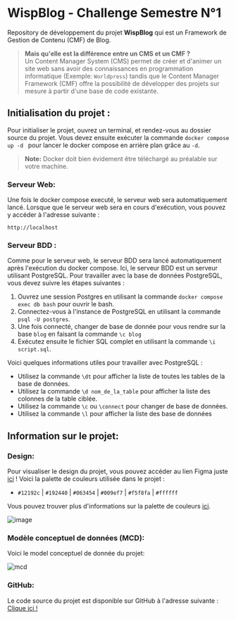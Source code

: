 # WispBlog - Challenge Semestre N°1

Repository de développement du projet **WispBlog** qui est un Framework de Gestion de Contenu (CMF) de Blog. 

>**Mais qu'elle est la différence entre un CMS et un CMF ?** <br>
Un Content Manager System (CMS) permet de créer et d'animer un site web sans avoir des connaissances en programmation informatique (Exemple: `Worldpress`) tandis que le Content Manager Framework (CMF) offre la possibilité de développer des projets sur mesure à partir d'une base de code existante.

## Initialisation du projet :

Pour initialiser le projet, ouvrez un terminal, et rendez-vous au dossier source du projet. Vous devez ensuite exécuter la commande `docker compose up -d ` pour lancer le docker compose en arrière plan grâce au `-d`. 

> **Note:** Docker doit bien évidement être téléchargé au préalable sur votre machine.

### Serveur Web:

Une fois le docker compose executé, le serveur web sera automatiquement lancé. Lorsque que le serveur web sera en cours d'exécution, vous pouvez y accéder à l'adresse suivante :

```
http://localhost
```

### Serveur BDD :

Comme pour le serveur web, le serveur BDD sera lancé automatiquement après l'exécution du docker compose. Ici, le serveur BDD est un serveur utilisant PostgreSQL. Pour travailler avec la base de données PostgreSQL, vous devez suivre les étapes suivantes :

1. Ouvrez une session Postgres en utilisant la commande `docker compose exec db bash` pour ouvrir le bash.
2. Connectez-vous à l'instance de PostgreSQL en utilisant la commande `psql -U postgres`.
3. Une fois connecté, changer de base de donnée pour vous rendre sur la base `blog` en faisant la commande `\c blog` 
3. Exécutez ensuite le fichier SQL complet en utilisant la commande `\i script.sql`.

Voici quelques informations utiles pour travailler avec PostgreSQL :

- Utilisez la commande `\dt` pour afficher la liste de toutes les tables de la base de données.
- Utilisez la commande `\d nom_de_la_table` pour afficher la liste des colonnes de la table ciblée.
- Utilisez la commande `\c` ou `\connect` pour changer de base de données.
- Utilisez la commande `\l` pour afficher la liste des base de données

## Information sur le projet:

### Design:
Pour visualiser le design du projet, vous pouvez accéder au lien Figma juste [ici](https://www.figma.com/file/TWv480eH55eiJMJbC41IIV/Untitled?type=design&node-id=0%3A1&mode=design&t=od5gfMRphHzuv8Om-1) !
Voici la palette de couleurs utilisée dans le projet :

- `#12192c` | `#192440` | `#063454` | `#009ef7` | `#f5f8fa` | `#ffffff`

Vous pouvez trouver plus d'informations sur la palette de couleurs [ici](https://coolors.co/12192c-192440-063454-009ef7-f5f8fa-ffffff).

![image](https://github.com/Florddev/ChallengeSemestre1/assets/107536197/4a727b5e-1285-435b-8dd5-a519aec6e0f0)

### Modèle conceptuel de données (MCD):

Voici le model conceptuel de donnée du projet: 

![mcd](https://user-images.githubusercontent.com/107536197/277777129-f86189ab-b513-4cdc-87f4-e254bed400c7.png)

### GitHub:

Le code source du projet est disponible sur GitHub à l'adresse suivante : [Clique ici !](https://github.com/Florddev/ChallengeSemestre1)